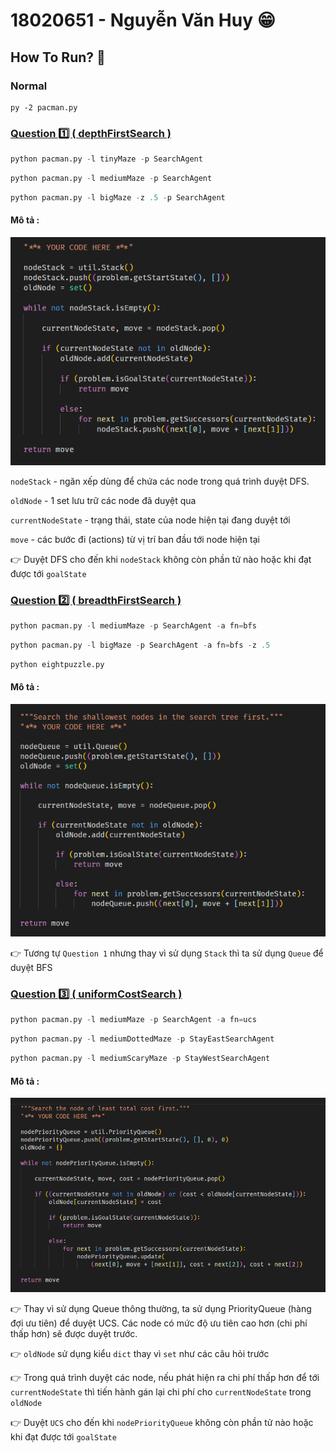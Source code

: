 # 18020651 - Nguyễn Văn Huy 😁

## **How To Run? 🤔**

### Normal

```
py -2 pacman.py
```

### [**Question 1️⃣ ( depthFirstSearch )**](https://github.com/NoCtrlZ1110/Pacman-Search/issues/1)

```python
python pacman.py -l tinyMaze -p SearchAgent
```

```python
python pacman.py -l mediumMaze -p SearchAgent
```

```python
python pacman.py -l bigMaze -z .5 -p SearchAgent
```

#### Mô tả :

![Question 1](./done/question1.png)

`nodeStack` - ngăn xếp dùng để chứa các node trong quá trình duyệt DFS.

`oldNode` - 1 set lưu trữ các node đã duyệt qua

`currentNodeState` - trạng thái, state của node hiện tại đang duyệt tới

`move` - các bước đi (actions) từ vị trí ban đầu tới node hiện tại

👉 Duyệt DFS cho đến khi `nodeStack` không còn phần tử nào hoặc khi đạt được tới `goalState`

### [**Question 2️⃣ ( breadthFirstSearch )**](https://github.com/NoCtrlZ1110/Pacman-Search/issues/2)

```python
python pacman.py -l mediumMaze -p SearchAgent -a fn=bfs
```

```python
python pacman.py -l bigMaze -p SearchAgent -a fn=bfs -z .5
```

```python
python eightpuzzle.py
```

#### Mô tả :

![Question 2](./done/question2.png)

👉 Tương tự `Question 1` nhưng thay vì sử dụng `Stack` thì ta sử dụng `Queue` để duyệt BFS

### [**Question 3️⃣ ( uniformCostSearch )**](https://github.com/NoCtrlZ1110/Pacman-Search/issues/3)

```python
python pacman.py -l mediumMaze -p SearchAgent -a fn=ucs
```

```python
python pacman.py -l mediumDottedMaze -p StayEastSearchAgent
```

```python
python pacman.py -l mediumScaryMaze -p StayWestSearchAgent
```

#### Mô tả :

![Question 3](./done/question3.png)

👉 Thay vì sử dụng Queue thông thường, ta sử dụng PriorityQueue (hàng đợi ưu tiên) để duyệt UCS. Các node có mức độ ưu tiên cao hơn (chi phí thấp hơn) sẽ được duyệt trước.

👉 `oldNode` sử dụng kiểu `dict` thay vì `set` như các câu hỏi trước

👉 Trong quá trình duyệt các node, nếu phát hiện ra chi phí thấp hơn để tới `currentNodeState` thì tiến hành gán lại chi phí cho `currentNodeState` trong `oldNode`

👉 Duyệt `UCS` cho đến khi `nodePriorityQueue` không còn phần tử nào hoặc khi đạt được tới `goalState`
